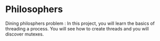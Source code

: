 # Philosophers
 Dining philosphers problem : In this project, you will learn the basics of threading a process. You will see how to create threads and you will discover mutexes. 
